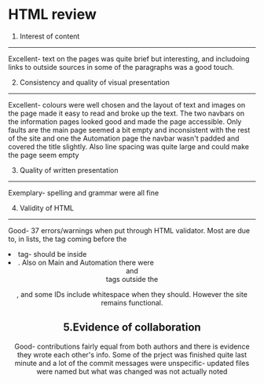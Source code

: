 HTML review
===========

1. Interest of content
----------------------

Excellent- text on the pages was quite brief but interesting, and includoing links to outside sources in some of the paragraphs was a good touch.

2. Consistency and quality of visual presentation
-------------------------------------------------

Excellent- colours were well chosen and the layout of text and images on the page made it easy to read and broke up the text. The two navbars on the information pages looked good and made the page accessible. 
Only faults are the main page seemed a bit empty and inconsistent with the rest of the site and one the Automation page the navbar wasn't padded and covered the title slightly. Also line spacing was quite large and could make
the page seem empty

3. Quality of written presentation
----------------------------------

Exemplary- spelling and grammar were all fine

4. Validity of HTML
-------------------

Good- 37 errors/warnings when put through HTML validator. Most are due to, in lists, the <a> tag coming before the <li> tag- <a> should be inside <li>. Also on Main and Automation there were <header> and <div> tags outside the 
<body>, and some IDs include whitespace when they should. However the site remains functional.

5.Evidence of collaboration
---------------------------

Good- contributions fairly equal from both authors and there is evidence they wrote each other's info. Some of the prject was finished quite last minute and a lot of the commit messages were unspecific- updated files were named
but what was changed was not actually noted
